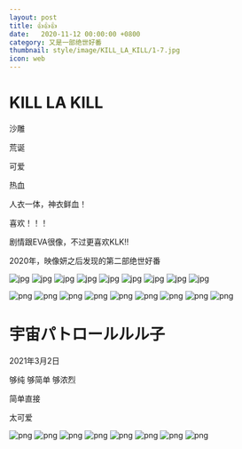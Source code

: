 ```yaml
---
layout: post
title: 👍👍👍
date:   2020-11-12 00:00:00 +0800
category: 又是一部绝世好番
thumbnail: style/image/KILL_LA_KILL/1-7.jpg
icon: web
---
```


# KILL LA KILL 
沙雕

荒诞

可爱

热血

人衣一体，神衣鲜血！

喜欢！！！ 


剧情跟EVA很像，不过更喜欢KLK!!  


2020年，映像妍之后发现的第二部绝世好番


![jpg](\myPage\style\image\KILL_LA_KILL\1-1.jpg)
![jpg](\myPage\style\image\KILL_LA_KILL\1-2.jpg)
![jpg](\myPage\style\image\KILL_LA_KILL\1-3.jpg)
![jpg](\myPage\style\image\KILL_LA_KILL\1-4.jpg)
![jpg](\myPage\style\image\KILL_LA_KILL\1-5.jpg)
![jpg](\myPage\style\image\KILL_LA_KILL\1-6.jpg)
![jpg](\myPage\style\image\KILL_LA_KILL\1-7.jpg)
![jpg](\myPage\style\image\KILL_LA_KILL\1-8.jpg)
![jpg](\myPage\style\image\KILL_LA_KILL\1-9.jpg)


![png](\myPage\style\image\KILL_LA_KILL\1-1.png)
![png](\myPage\style\image\KILL_LA_KILL\1-2.png)
![png](\myPage\style\image\KILL_LA_KILL\1-3.png)
![png](\myPage\style\image\KILL_LA_KILL\1-4.png)
![png](\myPage\style\image\KILL_LA_KILL\1-5.png)
![png](\myPage\style\image\KILL_LA_KILL\1-6.png)
![png](\myPage\style\image\KILL_LA_KILL\1-7.png)
![png](\myPage\style\image\KILL_LA_KILL\1-8.png)
![png](\myPage\style\image\KILL_LA_KILL\1-9.png)



# 宇宙パトロールルル子

2021年3月2日

够纯 够简单 够浓烈  

简单直接

太可爱


![png](\myPage\style\image\luluco/1463717011_1_10_9722e1161c9e208d73eafd4a157694f4.jpg)
 ![png](\myPage\style\image\luluco/1466158288_2_10_6a5da7ec1b9f22d2bd4b7bc18cdb55e4.jpg)
 ![png](\myPage\style\image\luluco/20885002_1_d2.jpg)
 ![png](\myPage\style\image\luluco/20885003_1_d2.jpg)
 ![png](\myPage\style\image\luluco/710649.jpg)
 ![png](\myPage\style\image\luluco/936ebb83.jpg)
 ![png](\myPage\style\image\luluco/OIP.jpg)
 ![png](\myPage\style\image\luluco/下载.jpg)
















